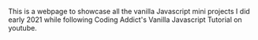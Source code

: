 This is a webpage to showcase all the vanilla Javascript mini projects I did early 2021 while following Coding Addict's Vanilla Javascript Tutorial on youtube.
